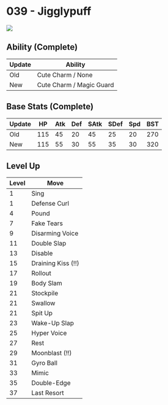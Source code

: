 # 039 - Jigglypuff
![][039]

## Ability (Complete)

Update | Ability
---    | ---
Old    | Cute Charm / None
New    | Cute Charm / Magic Guard

## Base Stats (Complete)

Update | HP | Atk | Def | SAtk | SDef | Spd | BST
---    | ---| --- | --- | ---  | ---  | --- | ---
Old    | 115 |  45 |  20 |  45  |  25  |  20  |  270
New    | 115 |  55 |  30 |  55  |  35  |  30  |  320

## Level Up

Level | Move
---   | ---
  1   | Sing
  1   | Defense Curl
  4   | Pound
  7   | Fake Tears
  9   | Disarming Voice
 11   | Double Slap
 13   | Disable
 15   | Draining Kiss (!!)
 17   | Rollout
 19   | Body Slam
 21   | Stockpile
 21   | Swallow
 21   | Spit Up
 23   | Wake-Up Slap
 25   | Hyper Voice
 27   | Rest
 29   | Moonblast (!!)
 31   | Gyro Ball
 33   | Mimic
 35   | Double-Edge
 37   | Last Resort



[039]: ../img/pokemon/039.png
